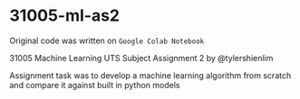 # 31005-ml-as2
Original code was written on `Google Colab Notebook`

31005 Machine Learning UTS Subject Assignment 2 by @tylershienlim

Assignment task was to develop a machine learning algorithm from scratch and compare it against built in python models
